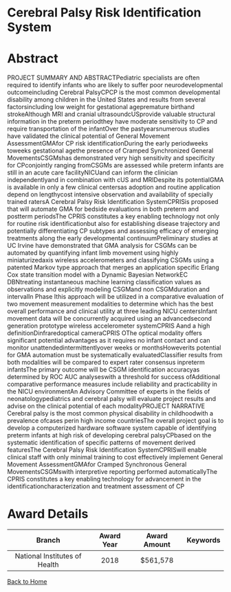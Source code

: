
Cerebral Palsy Risk Identification System
=========================================

# Abstract


PROJECT SUMMARY AND ABSTRACTPediatric specialists are often required to identify infants who are likely to suffer poor neurodevelopmental outcomeincluding Cerebral PalsyCPCP is the most common developmental disability among children in the United States and results from several factorsincluding low weight for gestational agepremature birthand strokeAlthough MRI and cranial ultrasoundcUSprovide valuable structural information in the preterm periodthey have moderate sensitivity to CP and require transportation of the infantOver the pastyearsnumerous studies have validated the clinical potential of General Movement AssessmentGMAfor CP risk identificationDuring the early periodweeks toweeks gestational agethe presence of Cramped Synchronized General MovementsCSGMshas demonstrated very high sensitivity and specificity for CPconjointly ranging fromCSGMs are assessed while preterm infants are still in an acute care facilityNICUand can inform the clinician independentlyand in combination with cUS and MRIDespite its potentialGMA is available in only a few clinical centersas adoption and routine application depend on lengthycost intensive observation and availability of specially trained ratersA Cerebral Palsy Risk Identification SystemCPRISis proposed that will automate GMA for bedside evaluations in both preterm and postterm periodsThe CPRIS constitutes a key enabling technology not only for routine risk identificationbut also for establishing disease trajectory and potentially differentiating CP subtypes and assessing efficacy of emerging treatments along the early developmental continuumPreliminary studies at UC Irvine have demonstrated that GMA analysis for CSGMs can be automated by quantifying infant limb movement using highly miniaturizedaxis wireless accelerometers and classifying CSGMs using a patented Markov type approach that merges an application specific Erlang Cox state transition model with a Dynamic Bayesian NetworkEC DBNtreating instantaneous machine learning classification values as observations and explicitly modeling CSGMand non CSGMduration and intervalIn Phase Ithis approach will be utilized in a comparative evaluation of two movement measurement modalities to determine which has the best overall performance and clinical utility at three leading NICU centersInfant movement data will be concurrently acquired using an advancedsecond generation prototype wireless accelerometer systemCPRIS Aand a high definitionDinfraredoptical cameraCPRIS OThe optical modality offers significant potential advantages as it requires no infant contact and can monitor unattendedintermittentlyover weeks or monthsHoweverits potential for GMA automation must be systematically evaluatedClassifier results from both modalities will be compared to expert rater consensus inpreterm infantsThe primary outcome will be CSGM identification accuracyas determined by ROC AUC analyseswith a threshold for success ofAdditional comparative performance measures include reliability and practicability in the NICU environmentAn Advisory Committee of experts in the fields of neonatologypediatrics and cerebral palsy will evaluate project results and advise on the clinical potential of each modalityPROJECT NARRATIVE Cerebral palsy is the most common physical disability in childhoodwith a prevalence ofcases perin high income countriesThe overall project goal is to develop a computerized hardware software system capable of identifying preterm infants at high risk of developing cerebral palsyCPbased on the systematic identification of specific patterns of movement derived featuresThe Cerebral Palsy Risk Identification SystemCPRISwill enable clinical staff with only minimal training to cost effectively implement General Movement AssessmentGMAfor Cramped Synchronous General MovementsCSGMswith interpretive reporting performed automaticallyThe CPRIS constitutes a key enabling technology for advancement in the identificationcharacterization and treatment assessment of CP  

# Award Details

|Branch|Award Year|Award Amount|Keywords|
| :---: | :---: | :---: | :---: |
|National Institutes of Health|2018|$561,578||
  
  


[Back to Home](https://github.com/chrischow/dod_sbir_awards/JH/#2477)